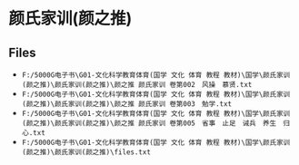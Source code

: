 # 颜氏家训(颜之推)

## Files

- `F:/5000G电子书\G01-文化科学教育体育(国学 文化 体育 教程 教材)\国学\颜氏家训(颜之推)\颜氏家训(颜之推)\颜之推 颜氏家训 卷第002　风操　慕贤.txt`
- `F:/5000G电子书\G01-文化科学教育体育(国学 文化 体育 教程 教材)\国学\颜氏家训(颜之推)\颜氏家训(颜之推)\颜之推 颜氏家训 卷第003　勉学.txt`
- `F:/5000G电子书\G01-文化科学教育体育(国学 文化 体育 教程 教材)\国学\颜氏家训(颜之推)\颜氏家训(颜之推)\颜之推 颜氏家训 卷第005　省事　止足　诫兵　养生　归心.txt`
- `F:/5000G电子书\G01-文化科学教育体育(国学 文化 体育 教程 教材)\国学\颜氏家训(颜之推)\颜氏家训(颜之推)\files.txt`
